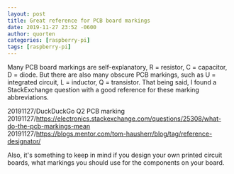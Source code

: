 ```yaml
---
layout: post
title: Great reference for PCB board markings
date: 2019-11-27 23:52 -0600
author: quorten
categories: [raspberry-pi]
tags: [raspberry-pi]
---
```


Many PCB board markings are self-explanatory, R = resistor, C =
capacitor, D = diode.  But there are also many obscure PCB markings,
such as U = integrated circuit, L = inductor, Q = transistor.  That
being said, I found a StackExchange question with a good reference for
these marking abbreviations.

20191127/DuckDuckGo Q2 PCB marking  
20191127/https://electronics.stackexchange.com/questions/25308/what-do-the-pcb-markings-mean  
20191127/https://blogs.mentor.com/tom-hausherr/blog/tag/reference-designator/

Also, it's something to keep in mind if you design your own printed
circuit boards, what markings you should use for the components on
your board.
